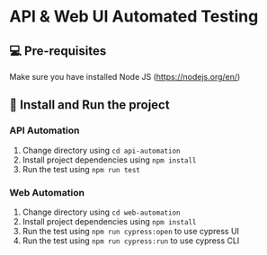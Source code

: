 # API & Web UI Automated Testing

## 💻 Pre-requisites

Make sure you have installed Node JS (https://nodejs.org/en/)

## 🚀 Install and Run the project

### API Automation
1. Change directory using `cd api-automation`
2. Install project dependencies using `npm install`
3. Run the test using `npm run test`

### Web Automation
1. Change directory using `cd web-automation`
2. Install project dependencies using `npm install`
3. Run the test using `npm run cypress:open` to use cypress UI
4. Run the test using `npm run cypress:run` to use cypress CLI
